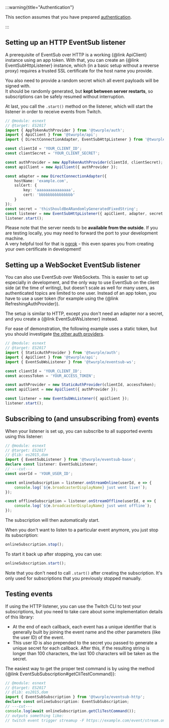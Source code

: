 :::warning{title="Authentication"}

This section assumes that you have prepared [authentication](/docs/auth/).

:::

## Setting up an HTTP EventSub listener

A prerequisite of EventSub over HTTP is a working {@link ApiClient} instance using an app token.
With that, you can create an {@link EventSubHttpListener} instance,
which (in a basic setup without a reverse proxy) requires a trusted SSL certificate for the host name you provide.

You also need to provide a random secret which all event payloads will be signed with.  
It should be randomly generated, but **kept between server restarts**,
so subscriptions can be safely resumed without interruption.

At last, you call the `.start()` method on the listener,
which will start the listener in order to receive events from Twitch.

```ts twoslash
// @module: esnext
// @target: ES2017
import { AppTokenAuthProvider } from '@twurple/auth';
import { ApiClient } from '@twurple/api';
import { DirectConnectionAdapter, EventSubHttpListener } from '@twurple/eventsub-http';

const clientId = 'YOUR_CLIENT_ID';
const clientSecret = 'YOUR_CLIENT_SECRET';

const authProvider = new AppTokenAuthProvider(clientId, clientSecret);
const apiClient = new ApiClient({ authProvider });

const adapter = new DirectConnectionAdapter({
	hostName: 'example.com',
	sslCert: {
		key: 'aaaaaaaaaaaaaaa',
		cert: 'bbbbbbbbbbbbbbb'
	}
});
const secret = 'thisShouldBeARandomlyGeneratedFixedString';
const listener = new EventSubHttpListener({ apiClient, adapter, secret });
listener.start();
```

Please note that the server needs to be **available from the outside**.
If you are testing locally, you may need to forward the port to your development machine.  
A very helpful tool for that is [ngrok](/docs/getting-data/eventsub/ngrok) -
this even spares you from creating your own certificate in development!

## Setting up a WebSocket EventSub listener

You can also use EventSub over WebSockets. This is easier to set up especially in development,
and the only way to use EventSub on the client side (at the time of writing), but doesn't scale as well for many users,
as authenticated topics are limited to one user. Instead of an app token, you have to use a user token
(for example using the {@link RefreshingAuthProvider}).

The setup is similar to HTTP, except you don't need an adapter nor a secret,
and you create a {@link EventSubWsListener} instead.

For ease of demonstration, the following example uses a static token, but you should investigate
[the other auth providers](/docs/auth/).

```ts twoslash
// @module: esnext
// @target: ES2017
import { StaticAuthProvider } from '@twurple/auth';
import { ApiClient } from '@twurple/api';
import { EventSubWsListener } from '@twurple/eventsub-ws';

const clientId = 'YOUR_CLIENT_ID';
const accessToken = 'YOUR_ACCESS_TOKEN';

const authProvider = new StaticAuthProvider(clientId, accessToken);
const apiClient = new ApiClient({ authProvider });

const listener = new EventSubWsListener({ apiClient });
listener.start();
```

## Subscribing to (and unsubscribing from) events

When your listener is set up, you can subscribe to all supported events using this listener:

```ts twoslash
// @module: esnext
// @target: ES2017
// @lib: es2015,dom
import { EventSubListener } from '@twurple/eventsub-base';
declare const listener: EventSubListener;
// ---cut---
const userId = 'YOUR_USER_ID';

const onlineSubscription = listener.onStreamOnline(userId, e => {
	console.log(`${e.broadcasterDisplayName} just went live!`);
});

const offlineSubscription = listener.onStreamOffline(userId, e => {
	console.log(`${e.broadcasterDisplayName} just went offline`);
});
```

The subscription will then automatically start.

When you don't want to listen to a particular event anymore, you just stop its subscription:

```ts
onlineSubscription.stop();
```

To start it back up after stopping, you can use:

```ts
onlineSubscription.start();
```

Note that you don't need to call `.start()` after creating the subscription.
It's only used for subscriptions that you previously stopped manually.

## Testing events

If using the HTTP listener, you can use the Twitch CLI to test your subscriptions,
but you need to take care about some implementation details of this library:  
- At the end of each callback, each event has a unique identifier that is generally built by joining the event name and the other parameters (like the user ID) of the event.
- This user ID is also prepended to the secret you passed to generate a unique secret for each callback. After this, if the resulting string is longer than 100 characters, the last 100 characters will be taken as the secret.

The easiest way to get the proper test command is by using the method {@link EventSubSubscription#getCliTestCommand}}:

```ts twoslash
// @module: esnext
// @target: ES2017
// @lib: es2015,dom
import { EventSubSubscription } from '@twurple/eventsub-http';
declare const onlineSubscription: EventSubSubscription;
// ---cut---
console.log(await onlineSubscription.getCliTestCommand());
// outputs something like:
// twitch event trigger streamup -F https://example.com/event/stream.online.125328655 -s stream.online.125328655.supersecret
```
